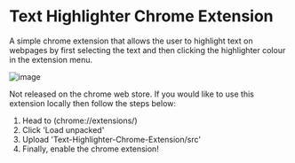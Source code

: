 # Text Highlighter Chrome Extension
A simple chrome extension that allows the user to highlight text on webpages by first selecting the text and then clicking the highlighter colour in the extension menu.


![image](https://user-images.githubusercontent.com/109339363/210470396-e227db4a-2057-42ab-8887-0b51e11e9c7d.png)


Not released on the chrome web store. If you would like to use this extension locally then follow the steps below: 
1. Head to (chrome://extensions/)
2. Click 'Load unpacked' 
3. Upload 'Text-Highlighter-Chrome-Extension/src' 
4. Finally, enable the chrome extension!
